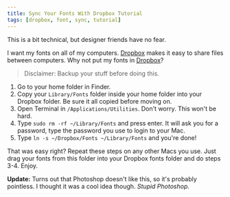 ```yaml
---
title: Sync Your Fonts With Dropbox Tutorial
tags: [dropbox, font, sync, tutorial]
---
```


This is a bit technical, but designer friends have no fear.

I want my fonts on all of my computers. [Dropbox][] makes it easy to share files between computers. Why not put my fonts in [Dropbox][]?

> Disclaimer: Backup your stuff before doing this.

1. Go to your home folder in Finder.
2. Copy your `Library/Fonts` folder inside your home folder into your Dropbox folder. Be sure it all copied before moving on.
3. Open Terminal in `/Applications/Utilities`. Don't worry. This won't be hard.
4. Type `sudo rm -rf ~/Library/Fonts` and press enter. It will ask you for a password, type the password you use to login to your Mac.
5. Type `ln -s ~/Dropbox/Fonts ~/Library/Fonts` and you're done!

That was easy right? Repeat these steps on any other Macs you use. Just drag your fonts from this folder into your Dropbox fonts folder and do steps 3-4. Enjoy.

**Update:** Turns out that Photoshop doesn't like this, so it's probably pointless. I thought it was a cool idea though. *Stupid Photoshop.*

[Dropbox]: https://www.dropbox.com/referrals/NTY3Nzk3OQ
